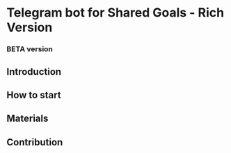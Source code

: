 # Telegram bot for Shared Goals - Rich Version

### BETA version

## Introduction

## How to start

## Materials


## Contribution

